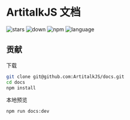 # ArtitalkJS 文档

![stars](https://img.shields.io/github/stars/ArtitalkJS/Artitalk)
![down](https://img.shields.io/npm/dm/artitalk.svg)
![npm](https://img.shields.io/npm/v/artitalk.svg)
![language](https://img.shields.io/badge/language-JavaScript-red)

## 贡献

下载

```bash
git clone git@github.com:ArtitalkJS/docs.git
cd docs
npm install
```

本地预览

```bash
npm run docs:dev
```
